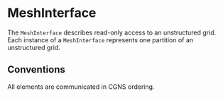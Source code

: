 # MeshInterface
The `MeshInterface` describes read-only access to an unstructured grid.
Each instance of a `MeshInterface` represents one partition of an unstructured grid.

## Conventions
All elements are communicated in CGNS ordering. 

